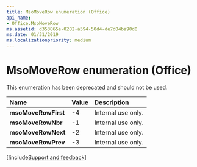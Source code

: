 ```yaml
---
title: MsoMoveRow enumeration (Office)
api_name:
- Office.MsoMoveRow
ms.assetid: d353865e-0282-a594-50d4-de7d04ba90d0
ms.date: 01/31/2019
ms.localizationpriority: medium
---
```



# MsoMoveRow enumeration (Office)

This enumeration has been deprecated and should not be used.

|Name|Value|Description|
|:-----|:-----|:-----|
|**msoMoveRowFirst**|-4|Internal use only.|
|**msoMoveRowNbr**|-1|Internal use only.|
|**msoMoveRowNext**|-2|Internal use only.|
|**msoMoveRowPrev**|-3|Internal use only.|

[!include[Support and feedback](~/includes/feedback-boilerplate.md)]